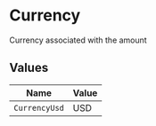 # Currency

Currency associated with the amount


## Values

| Name          | Value         |
| ------------- | ------------- |
| `CurrencyUsd` | USD           |